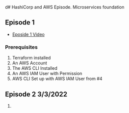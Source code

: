 
d# HashiCorp and AWS Episode. Microservices foundation

## Episode 1 

* [Eposide 1 Video](https://www.youtube.com/watch?v=UAH3CkWrNmo)

### Prerequisites

1.  Terraform installed
2.  An AWS Account
3.  The AWS CLI Installed 
4.  An AWS IAM User with Permission 
5.  AWS CLI Set up with AWS IAM User from #4

## Episode 2 3/3/2022

1.  